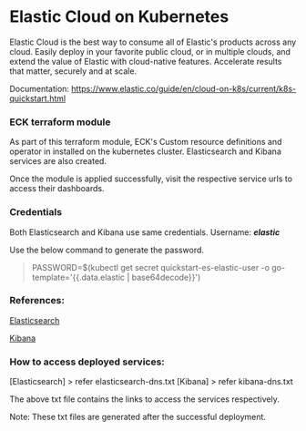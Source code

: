 # Elastic Cloud on Kubernetes

Elastic Cloud is the best way to consume all of Elastic's products across any cloud. Easily deploy in your favorite public cloud, or in multiple clouds, and extend the value of Elastic with cloud-native features. Accelerate results that matter, securely and at scale.

Documentation: https://www.elastic.co/guide/en/cloud-on-k8s/current/k8s-quickstart.html


### ECK terraform module

As part of this terraform module, ECK's Custom resource definitions and operator in installed on the kubernetes cluster.
Elasticsearch and Kibana services are also created.

Once the module is applied successfully, visit the respective service urls to access their dashboards.

### Credentials

Both Elasticsearch and Kibana use same credentials.
Username: ***elastic***

Use the below command to generate the password.
> PASSWORD=$(kubectl get secret quickstart-es-elastic-user -o go-template='{{.data.elastic | base64decode}}')

### References:

[Elasticsearch ](https://www.elastic.co/guide/en/cloud-on-k8s/current/k8s-deploy-elasticsearch.html)

[Kibana](https://www.elastic.co/guide/en/cloud-on-k8s/current/k8s-deploy-kibana.html)


### How to access deployed services:

[Elasticsearch] > refer elasticsearch-dns.txt 
[Kibana]        > refer kibana-dns.txt

The above txt file contains the links to access the services respectively.

Note: These txt files are generated after the successful deployment.


